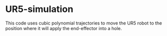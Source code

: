 # UR5-simulation

This code uses cubic polynomial trajectories to move the UR5 robot to the position where it will apply the end-effector into a hole.
